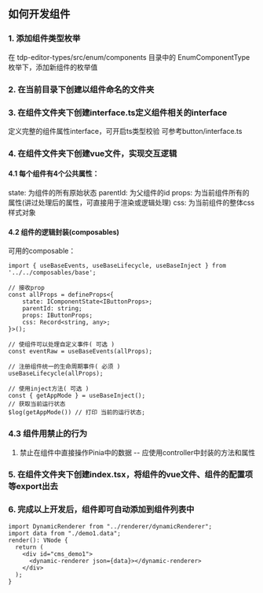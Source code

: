 ## 如何开发组件

### 1. 添加组件类型枚举
在 tdp-editor-types/src/enum/components 目录中的 EnumComponentType 枚举下，添加新组件的枚举值

### 2. 在当前目录下创建以组件命名的文件夹

### 3. 在组件文件夹下创建interface.ts定义组件相关的interface
定义完整的组件属性interface，可开启ts类型校验
可参考button/interface.ts
### 4. 在组件文件夹下创建vue文件，实现交互逻辑
#### 4.1 每个组件有4个公共属性：
state: 为组件的所有原始状态
parentId: 为父组件的id
props: 为当前组件所有的属性(讲过处理后的属性，可直接用于渲染或逻辑处理)
css: 为当前组件的整体css样式对象

#### 4.2 组件的逻辑封装(composables)
可用的composable：
```
import { useBaseEvents, useBaseLifecycle, useBaseInject } from '../../composables/base';

// 接收prop
const allProps = defineProps<{
    state: IComponentState<IButtonProps>;
    parentId: string;
    props: IButtonProps;
    css: Record<string, any>;
}>();

// 使组件可以处理自定义事件( 可选 )
const eventRaw = useBaseEvents(allProps);

// 注册组件统一的生命周期事件( 必须 )
useBaseLifecycle(allProps);

// 使用inject方法( 可选 )
const { getAppMode } = useBaseInject();
// 获取当前运行状态
$log(getAppMode()) // 打印 当前的运行状态;
```

### 4.3 组件用禁止的行为

1. 禁止在组件中直接操作Pinia中的数据 -- 应使用controller中封装的方法和属性
   

### 5. 在组件文件夹下创建index.tsx，将组件的vue文件、组件的配置项等export出去

### 6. 完成以上开发后，组件即可自动添加到组件列表中
```
import DynamicRenderer from "../renderer/dynamicRenderer";
import data from "./demo1.data";
render(): VNode {
  return (
    <div id="cms_demo1">
      <dynamic-renderer json={data}></dynamic-renderer>
    </div>
  );
}
```



